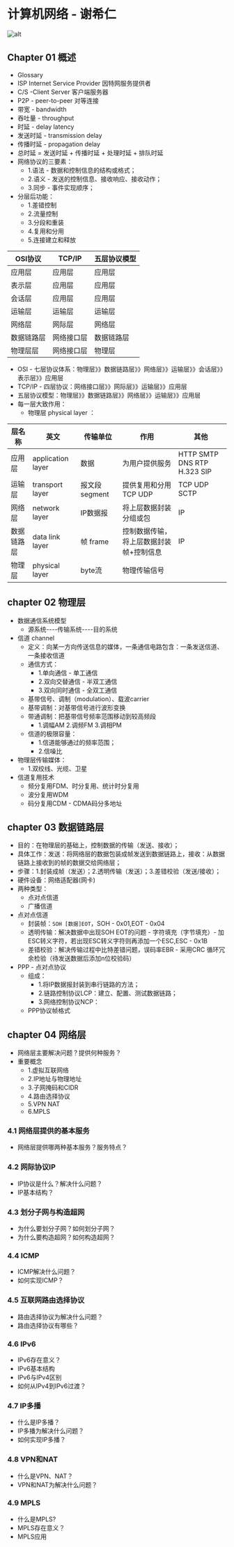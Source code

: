 # 计算机网络 - 谢希仁

![alt](计算机网络.png)

## Chapter 01 概述

- Glossary
- ISP Internet Service Provider 因特网服务提供者
- C/S -Client Server  客户端服务器
- P2P - peer-to-peer 对等连接
- 带宽 - bandwidth
- 吞吐量 - throughput
- 时延 - delay latency
- 发送时延 -  transmission delay
- 传播时延 - propagation delay
- 总时延 = 发送时延 + 传播时延 + 处理时延 + 排队时延
- 网络协议的三要素：
  - 1.语法 - 数据和控制信息的结构或格式；
  - 2.语义 - 发送的控制信息、接收响应、接收动作；
  - 3.同步 - 事件实现顺序；
- 分层后功能：
  - 1.差错控制
  - 2.流量控制
  - 3.分段和重装
  - 4.复用和分用
  - 5.连接建立和释放

| OSI协议    | TCP/IP     | 五层协议模型 |
| ---------- | ---------- | ------------ |
| 应用层     | 应用层     | 应用层       |
| 表示层     | 应用层     | 应用层       |
| 会话层     | 应用层     | 应用层       |
| 运输层     | 运输层     | 运输层       |
| 网络层     | 网际层     | 网络层       |
| 数据链路层 | 网络接口层 | 数据链路层   |
| 物理层层   | 网络接口层 | 物理层       |

- OSI - 七层协议体系：物理层》》数据链路层》》网络层》》运输层》》会话层》》表示层》》应用层
- TCP/IP - 四层协议：网络接口层》》网际层》》运输层》》应用层
- 五层协议模型：物理层》》数据链路层》》网络层》》运输层》》应用层
- 每一层大致作用：
  - 物理层 physical layer ：

| 层名称     | 英文              | 传输单位       | 作用                                    | 其他                        |
| ---------- | ----------------- | -------------- | --------------------------------------- | --------------------------- |
| 应用层     | application layer | 数据           | 为用户提供服务                          | HTTP SMTP DNS RTP H.323 SIP |
| 运输层     | transport layer   | 报文段 segment | 提供复用和分用 TCP UDP                  | TCP UDP   SCTP              |
| 网络层     | network layer     | IP数据报       | 将上层数据封装分组或包                  | IP                          |
| 数据链路层 | data link layer   | 帧 frame       | 控制数据传输，将上层数据封装帧+控制信息 | IP                          |
| 物理层     | physical layer    | byte流         | 物理传输信号                            |                             |

## chapter 02 物理层

- 数据通信系统模型
  - 源系统----传输系统----目的系统
- 信道 channel
  - 定义：向某一方向传送信息的媒体，一条通信电路包含：一条发送信道、一条接收信道
  - 通信方式：
    - 1.单向通信 - 单工通信
    - 2.双向交替通信 - 半双工通信
    - 3.双向同时通信 - 全双工通信
  - 基带信号、调制（modulation）、载波carrier
  - 基带调制：对基带信号进行波形变换
  - 带通调制：把基带信号频率范围移动到较高频段
    - 1.调幅AM 2.调频FM 3.调相PM
  - 信道的极限容量：
    - 1.信道能够通过的频率范围；
    - 2.信噪比
- 物理层传输媒体：
  - 1.双绞线、光缆、卫星
- 信道复用技术
  - 频分复用FDM、时分复用、统计时分复用
  - 波分复用WDM
  - 码分复用CDM - CDMA码分多地址

## chapter 03 数据链路层

- 目的：在物理层的基础上，控制数据的传输（发送、接收）；
- 具体工作：发送：将网络层的数据包装成帧发送到数据链路上，接收：从数据链路上接收到的帧的数据交给网络层；
- 步骤：1.封装成帧（发送）；2.透明传输（发送）；3.差错校验（发送/接收）；
- 硬件设备：网络适配器(网卡)
- 两种类型：
  - 点对点信道
  - 广播信道
- 点对点信道
  - 封装帧：`SOH [数据]EOT`，SOH - 0x01,EOT - 0x04
  - 透明传输：解决数据中出现SOH EOT的问题  - 字符填充（字节填充）- 加ESC转义字符，若出现ESC转义字符则再添加一个ESC,ESC - 0x1B
  - 差错校验：解决传输过程中比特差错问题，误码率EBR - 采用CRC 循环冗余检验（待发送数据后添加n位校验码）
- PPP - 点对点协议
  - 组成：
    - 1.将IP数据报封装到串行链路的方法；
    - 2.链路控制协议LCP：建立、配置、测试数据链路；
    - 3.网络控制协议NCP：
  - PPP协议帧格式

## chapter 04 网络层

- 网络层主要解决问题？提供何种服务？
- 重要概念
  - 1.虚拟互联网络
  - 2.IP地址与物理地址
  - 3.子网掩码和CIDR
  - 4.路由选择协议
  - 5.VPN NAT
  - 6.MPLS

### 4.1 网络层提供的基本服务

- 网络层提供哪两种基本服务？服务特点？

### 4.2 网际协议IP

- IP协议是什么？解决什么问题？
- IP基本结构？

### 4.3 划分子网与构造超网

- 为什么要划分子网？如何划分子网？
- 为什么要构造超网？如何构造超网？

### 4.4 ICMP

- ICMP解决什么问题？
- 如何实现ICMP？

### 4.5 互联网路由选择协议

- 路由选择协议为解决什么问题？
- 路由选择协议有哪些？

### 4.6 IPv6

- IPv6存在意义？
- IPv6基本结构
- IPv6与IPv4区别
- 如何从IPv4到IPv6过渡？

### 4.7 IP多播

- 什么是IP多播？
- IP多播为解决什么问题？
- 如何实现IP多播？

### 4.8 VPN和NAT

- 什么是VPN、NAT？
- VPN和NAT为解决什么问题？

### 4.9 MPLS

- 什么是MPLS?
- MPLS存在意义？
- MPLS应用

